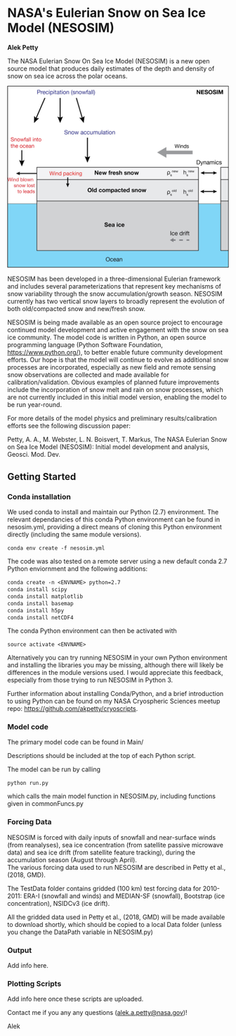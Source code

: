 # NASA's Eulerian Snow on Sea Ice Model (NESOSIM)
**Alek Petty**

The NASA Eulerian Snow On Sea Ice Model (NESOSIM) is a new open source model that produces daily estimates of the depth and density of snow on sea ice across the polar oceans.

![NESOSIM schematic](schematic.jpg?raw=true "NESOSIM V1 schematic")

NESOSIM has been developed in a three-dimensional Eulerian framework and includes several parameterizations that represent key mechanisms of snow variability through the snow accumulation/growth season. NESOSIM currently has two vertical snow layers to broadly represent the evolution of both old/compacted snow and new/fresh snow. 

NESOSIM is being made available as an open source project to encourage continued model development and active engagement with the snow on sea ice community. The model code is written in Python, an open source programming language (Python Software Foundation, https://www.python.org/), to better enable future community development efforts. Our hope is that the model will continue to evolve as additional snow processes are incorporated, especially as new field and remote sensing snow observations are collected and made available for calibration/validation. Obvious examples of planned future improvements include the incorporation of snow melt and rain on snow processes, which are not currently included in this initial model version, enabling the model to be run year-round.

For more details of the model physics and preliminary results/calibration efforts see the following discussion paper:

Petty, A. A., M. Webster, L. N. Boisvert, T. Markus, The NASA Eulerian Snow on Sea Ice Model (NESOSIM): Initial model development and analysis, Geosci. Mod. Dev.


## Getting Started

### Conda installation

We used conda to install and maintain our Python (2.7) environment. The relevant dependancies of this conda Python environment can be found in nesosim.yml, providing a direct means of cloning this Python environment directly (including the same module versions). 

```
conda env create -f nesosim.yml
```

The code was also tested on a remote server using a new default conda 2.7 Python enviornment and the following additions:

```
conda create -n <ENVNAME> python=2.7
conda install scipy
conda install matplotlib
conda install basemap
conda install h5py
conda install netCDF4
```
The conda Python environment can then be activated with 

```
source activate <ENVNAME>
```

Alternatively you can try running NESOSIM in your own Python environment and installing the libraries you may be missing, although there will likely be differences in the module versions used. I would appreciate this feedback, especially from those trying to run NESOSIM in Python 3.

Further information about installing Conda/Python, and a brief introduction to using Python can be found on my NASA Cryospheric Sciences meetup repo: https://github.com/akpetty/cryoscripts.

### Model code

The primary model code can be found in Main/

Descriptions should be included at the top of each Python script. 

The model can be run by calling 

```
python run.py
```
which calls the main model function in NESOSIM.py, including functions given in commonFuncs.py


### Forcing Data

NESOSIM is forced with daily inputs of snowfall and near-surface winds (from reanalyses), sea ice concentration (from satellite passive microwave data) and sea ice drift (from satellite feature tracking), during the accumulation season (August through April).  
The various forcing data used to run NESOSIM are described in Petty et al., (2018, GMD).

The TestData folder contains gridded (100 km) test forcing data for 2010-2011: ERA-I (snowfall and winds) and MEDIAN-SF (snowfall), Bootstrap (ice concentration), NSIDCv3 (ice drift). 

All the gridded data used in Petty et al., (2018, GMD) will be made available to download shortly, which should be copied to a local Data folder (unless you change the DataPath variable in NESOSIM.py)

### Output

Add info here.

### Plotting Scripts

Add info here once these scripts are uploaded.

Contact me if you any any questions (alek.a.petty@nasa.gov)!

Alek



